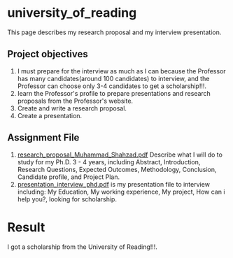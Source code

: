 # university_of_reading
This page describes my research proposal and my interview presentation.

## Project objectives
1. I must prepare for the interview as much as I can because the Professor has many candidates(around 100 candidates) to interview, and the Professor can choose only 3-4 candidates to get a scholarship!!!.
2. learn the Professor's profile to prepare presentations and research proposals from the Professor's website.
3. Create and write a research proposal.
4. Create a presentation.

## Assignment File
1. [research_proposal_Muhammad_Shahzad.pdf](https://github.com/micsupasun/university_of_reading/blob/main/research_proposal/research_proposal_Muhammad_Shahzad.pdf) Describe what I will do to study for my Ph.D. 3 - 4 years, including Abstract, Introduction, Research Questions, Expected Outcomes, Methodology, Conclusion, Candidate profile, and Project Plan.
2. [presentation_interview_phd.pdf](https://github.com/micsupasun/university_of_reading/blob/main/research_proposal/presentation_interview_phd.pdf) is my presentation file to interview including: My Education, My working experience, My project, How can i help you?, looking for scholarship.

# Result
I got a scholarship from the University of Reading!!!.